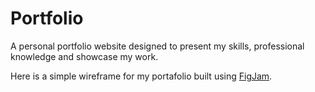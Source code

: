 # Portfolio


<p> A personal portfolio website designed to present my skills, professional knowledge and showcase my work.</p>

Here is a simple wireframe for my portafolio built using [FigJam](https://www.figma.com/file/m4qT6pQFJhMUwgO150SbAy/Portafolio-Website?node-id=0%3A1).
